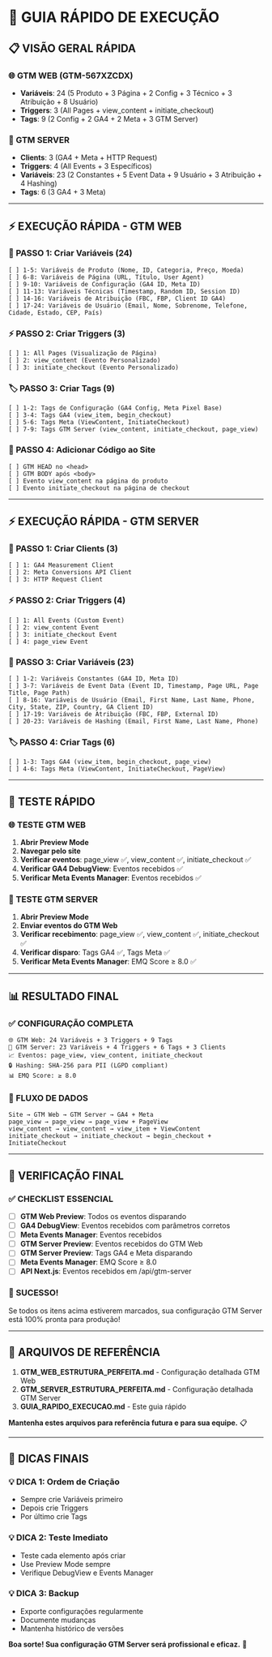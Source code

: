 # 🎯 GUIA RÁPIDO DE EXECUÇÃO

## 📋 VISÃO GERAL RÁPIDA

### 🌐 GTM WEB (GTM-567XZCDX)
- **Variáveis**: 24 (5 Produto + 3 Página + 2 Config + 3 Técnico + 3 Atribuição + 8 Usuário)
- **Triggers**: 3 (All Pages + view_content + initiate_checkout)
- **Tags**: 9 (2 Config + 2 GA4 + 2 Meta + 3 GTM Server)

### 🚀 GTM SERVER
- **Clients**: 3 (GA4 + Meta + HTTP Request)
- **Triggers**: 4 (All Events + 3 Específicos)
- **Variáveis**: 23 (2 Constantes + 5 Event Data + 9 Usuário + 3 Atribuição + 4 Hashing)
- **Tags**: 6 (3 GA4 + 3 Meta)

---

## ⚡ EXECUÇÃO RÁPIDA - GTM WEB

### 📝 PASSO 1: Criar Variáveis (24)
```
[ ] 1-5: Variáveis de Produto (Nome, ID, Categoria, Preço, Moeda)
[ ] 6-8: Variáveis de Página (URL, Título, User Agent)
[ ] 9-10: Variáveis de Configuração (GA4 ID, Meta ID)
[ ] 11-13: Variáveis Técnicas (Timestamp, Random ID, Session ID)
[ ] 14-16: Variáveis de Atribuição (FBC, FBP, Client ID GA4)
[ ] 17-24: Variáveis de Usuário (Email, Nome, Sobrenome, Telefone, Cidade, Estado, CEP, País)
```

### ⚡ PASSO 2: Criar Triggers (3)
```
[ ] 1: All Pages (Visualização de Página)
[ ] 2: view_content (Evento Personalizado)
[ ] 3: initiate_checkout (Evento Personalizado)
```

### 🏷️ PASSO 3: Criar Tags (9)
```
[ ] 1-2: Tags de Configuração (GA4 Config, Meta Pixel Base)
[ ] 3-4: Tags GA4 (view_item, begin_checkout)
[ ] 5-6: Tags Meta (ViewContent, InitiateCheckout)
[ ] 7-9: Tags GTM Server (view_content, initiate_checkout, page_view)
```

### 📝 PASSO 4: Adicionar Código ao Site
```
[ ] GTM HEAD no <head>
[ ] GTM BODY após <body>
[ ] Evento view_content na página do produto
[ ] Evento initiate_checkout na página de checkout
```

---

## ⚡ EXECUÇÃO RÁPIDA - GTM SERVER

### 🔧 PASSO 1: Criar Clients (3)
```
[ ] 1: GA4 Measurement Client
[ ] 2: Meta Conversions API Client
[ ] 3: HTTP Request Client
```

### ⚡ PASSO 2: Criar Triggers (4)
```
[ ] 1: All Events (Custom Event)
[ ] 2: view_content Event
[ ] 3: initiate_checkout Event
[ ] 4: page_view Event
```

### 🔧 PASSO 3: Criar Variáveis (23)
```
[ ] 1-2: Variáveis Constantes (GA4 ID, Meta ID)
[ ] 3-7: Variáveis de Event Data (Event ID, Timestamp, Page URL, Page Title, Page Path)
[ ] 8-16: Variáveis de Usuário (Email, First Name, Last Name, Phone, City, State, ZIP, Country, GA Client ID)
[ ] 17-19: Variáveis de Atribuição (FBC, FBP, External ID)
[ ] 20-23: Variáveis de Hashing (Email, First Name, Last Name, Phone)
```

### 🏷️ PASSO 4: Criar Tags (6)
```
[ ] 1-3: Tags GA4 (view_item, begin_checkout, page_view)
[ ] 4-6: Tags Meta (ViewContent, InitiateCheckout, PageView)
```

---

## 🧪 TESTE RÁPIDO

### 🌐 TESTE GTM WEB
1. **Abrir Preview Mode**
2. **Navegar pelo site**
3. **Verificar eventos**: page_view ✅, view_content ✅, initiate_checkout ✅
4. **Verificar GA4 DebugView**: Eventos recebidos ✅
5. **Verificar Meta Events Manager**: Eventos recebidos ✅

### 🚀 TESTE GTM SERVER
1. **Abrir Preview Mode**
2. **Enviar eventos do GTM Web**
3. **Verificar recebimento**: page_view ✅, view_content ✅, initiate_checkout ✅
4. **Verificar disparo**: Tags GA4 ✅, Tags Meta ✅
5. **Verificar Meta Events Manager**: EMQ Score ≥ 8.0 ✅

---

## 📊 RESULTADO FINAL

### ✅ CONFIGURAÇÃO COMPLETA
```
🌐 GTM Web: 24 Variáveis + 3 Triggers + 9 Tags
🚀 GTM Server: 23 Variáveis + 4 Triggers + 6 Tags + 3 Clients
📈 Eventos: page_view, view_content, initiate_checkout
🔒 Hashing: SHA-256 para PII (LGPD compliant)
📊 EMQ Score: ≥ 8.0
```

### 🎯 FLUXO DE DADOS
```
Site → GTM Web → GTM Server → GA4 + Meta
page_view → page_view → page_view + PageView
view_content → view_content → view_item + ViewContent
initiate_checkout → initiate_checkout → begin_checkout + InitiateCheckout
```

---

## 🚨 VERIFICAÇÃO FINAL

### ✅ CHECKLIST ESSENCIAL
- [ ] **GTM Web Preview**: Todos os eventos disparando
- [ ] **GA4 DebugView**: Eventos recebidos com parâmetros corretos
- [ ] **Meta Events Manager**: Eventos recebidos
- [ ] **GTM Server Preview**: Eventos recebidos do GTM Web
- [ ] **GTM Server Preview**: Tags GA4 e Meta disparando
- [ ] **Meta Events Manager**: EMQ Score ≥ 8.0
- [ ] **API Next.js**: Eventos recebidos em /api/gtm-server

### 🎉 SUCESSO!
Se todos os itens acima estiverem marcados, sua configuração GTM Server está 100% pronta para produção!

---

## 📁 ARQUIVOS DE REFERÊNCIA

1. **GTM_WEB_ESTRUTURA_PERFEITA.md** - Configuração detalhada GTM Web
2. **GTM_SERVER_ESTRUTURA_PERFEITA.md** - Configuração detalhada GTM Server
3. **GUIA_RAPIDO_EXECUCAO.md** - Este guia rápido

**Mantenha estes arquivos para referência futura e para sua equipe.** 📋

---

## 🎯 DICAS FINAIS

### 💡 DICA 1: Ordem de Criação
- Sempre crie Variáveis primeiro
- Depois crie Triggers
- Por último crie Tags

### 💡 DICA 2: Teste Imediato
- Teste cada elemento após criar
- Use Preview Mode sempre
- Verifique DebugView e Events Manager

### 💡 DICA 3: Backup
- Exporte configurações regularmente
- Documente mudanças
- Mantenha histórico de versões

**Boa sorte! Sua configuração GTM Server será profissional e eficaz.** 🚀